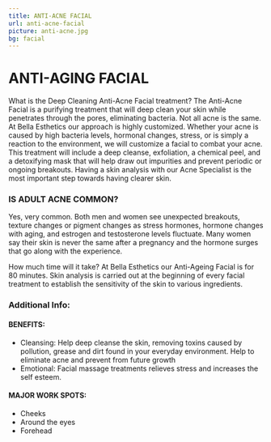 ```yaml
---
title: ANTI-ACNE FACIAL
url: anti-acne-facial
picture: anti-acne.jpg
bg: facial
---
```


# ANTI-AGING FACIAL

What is the Deep Cleaning Anti-Acne Facial treatment?
The Anti-Acne Facial is a purifying treatment that will deep clean your skin while penetrates through the pores, eliminating bacteria. Not all acne is the same. At Bella Esthetics  our approach is highly customized. Whether your acne is caused by high bacteria levels, hormonal changes, stress, or is simply a reaction to the environment, we will customize a facial to combat your acne. This treatment will include a deep cleanse, exfoliation, a chemical peel, and a detoxifying mask that will help draw out impurities and prevent periodic or ongoing breakouts. Having a skin analysis with our Acne Specialist is the most important step towards having clearer skin.

### IS ADULT ACNE COMMON?

Yes, very common. Both men and women see unexpected breakouts, texture changes or pigment changes as stress hormones, hormone changes with aging, and estrogen and testosterone levels fluctuate. Many women say their skin is never the same after a pregnancy and the hormone surges that go along with the experience.

How much time will it take?
At Bella Esthetics our Anti-Ageing Facial is for 80 minutes.  Skin analysis is carried out at the beginning of every facial treatment to establish the sensitivity of the skin to various ingredients.

### Additional Info:

#### BENEFITS:

- Cleansing: Help deep cleanse the skin, removing toxins caused by pollution, grease and dirt found in your everyday environment.
Help to eliminate acne and prevent from future growth 
- Emotional: Facial massage treatments relieves stress and increases the self esteem.

#### MAJOR WORK SPOTS:
- Cheeks
- Around the eyes
- Forehead

